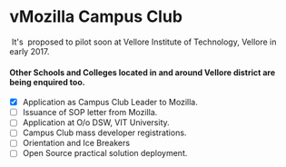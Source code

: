 # vMozilla Campus Club
 It's  proposed to pilot soon at Vellore Institute of Technology, Vellore in early 2017.
 
#### Other Schools and Colleges located in and around Vellore district are being enquired too.
 - [x] Application as Campus Club Leader to Mozilla.
 - [ ] Issuance of SOP letter from Mozilla.
 - [ ] Application at O/o DSW, VIT University.
 - [ ] Campus Club mass developer registrations.
 - [ ] Orientation and Ice Breakers  
 - [ ] Open Source practical solution deployment. 
